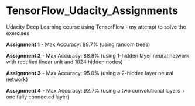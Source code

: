 # TensorFlow_Udacity_Assignments
Udacity Deep Learning course using TensorFlow  - my attempt to solve the exercises

**Assignment 1** - Max Accuracy: 89.7% (using random trees)

**Assignment 2** - Max Accuracy: 88.8% (using 1-hidden layer neural network with rectified linear unit and 1024 hidden nodes)

**Assignment 3** - Max Accuracy: 95.0% (using a 2-hidden layer neural network)

**Assignment 4** - Max Accuracy: 92.7%  (using a two convolutional layers + one fully connected layer)



